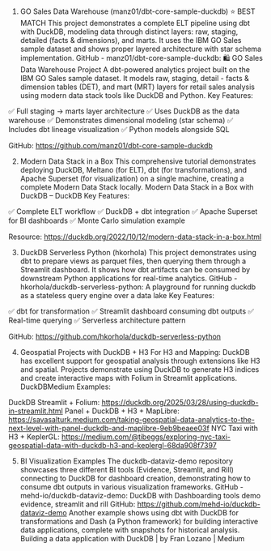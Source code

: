 1. GO Sales Data Warehouse (manz01/dbt-core-sample-duckdb) ⭐ BEST MATCH
This project demonstrates a complete ELT pipeline using dbt with DuckDB, modeling data through distinct layers: raw, staging, detailed (facts & dimensions), and marts. It uses the IBM GO Sales sample dataset and shows proper layered architecture with star schema implementation. GitHub - manz01/dbt-core-sample-duckdb: 🛍️ GO Sales Data Warehouse Project A dbt-powered analytics project built on the IBM GO Sales sample dataset. It models raw, staging, detail - facts & dimension tables (DET), and mart (MRT) layers for retail sales analysis using modern data stack tools like DuckDB and Python.
Key Features:

✅ Full staging → marts layer architecture
✅ Uses DuckDB as the data warehouse
✅ Demonstrates dimensional modeling (star schema)
✅ Includes dbt lineage visualization
✅ Python models alongside SQL

GitHub: https://github.com/manz01/dbt-core-sample-duckdb

2. Modern Data Stack in a Box
This comprehensive tutorial demonstrates deploying DuckDB, Meltano (for ELT), dbt (for transformations), and Apache Superset (for visualization) on a single machine, creating a complete Modern Data Stack locally. Modern Data Stack in a Box with DuckDB – DuckDB
Key Features:

✅ Complete ELT workflow
✅ DuckDB + dbt integration
✅ Apache Superset for BI dashboards
✅ Monte Carlo simulation example

Resource: https://duckdb.org/2022/10/12/modern-data-stack-in-a-box.html

3. DuckDB Serverless Python (hkorhola)
This project demonstrates using dbt to prepare views as parquet files, then querying them through a Streamlit dashboard. It shows how dbt artifacts can be consumed by downstream Python applications for real-time analytics. GitHub - hkorhola/duckdb-serverless-python: A playground for running duckdb as a stateless query engine over a data lake
Key Features:

✅ dbt for transformation
✅ Streamlit dashboard consuming dbt outputs
✅ Real-time querying
✅ Serverless architecture pattern

GitHub: https://github.com/hkorhola/duckdb-serverless-python

4. Geospatial Projects with DuckDB + H3
For H3 and Mapping:
DuckDB has excellent support for geospatial analysis through extensions like H3 and spatial. Projects demonstrate using DuckDB to generate H3 indices and create interactive maps with Folium in Streamlit applications. DuckDBMedium
Examples:

DuckDB Streamlit + Folium: https://duckdb.org/2025/03/28/using-duckdb-in-streamlit.html
Panel + DuckDB + H3 + MapLibre: https://savasalturk.medium.com/taking-geospatial-data-analytics-to-the-next-level-with-panel-duckdb-and-maplibre-9eb9beaee03f
NYC Taxi with H3 + KeplerGL: https://medium.com/@tibeggs/exploring-nyc-taxi-geospatial-data-with-duckdb-h3-and-keplergl-68da908f7397


5. BI Visualization Examples
The duckdb-dataviz-demo repository showcases three different BI tools (Evidence, Streamlit, and Rill) connecting to DuckDB for dashboard creation, demonstrating how to consume dbt outputs in various visualization frameworks. GitHub - mehd-io/duckdb-dataviz-demo: DuckDB with Dashboarding tools demo evidence, streamlit and rill
GitHub: https://github.com/mehd-io/duckdb-dataviz-demo
Another example shows using dbt with DuckDB for transformations and Dash (a Python framework) for building interactive data applications, complete with snapshots for historical analysis. Building a data application with DuckDB | by Fran Lozano | Medium